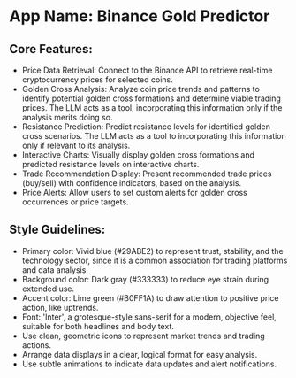 # **App Name**: Binance Gold Predictor

## Core Features:

- Price Data Retrieval: Connect to the Binance API to retrieve real-time cryptocurrency prices for selected coins.
- Golden Cross Analysis: Analyze coin price trends and patterns to identify potential golden cross formations and determine viable trading prices. The LLM acts as a tool, incorporating this information only if the analysis merits doing so.
- Resistance Prediction: Predict resistance levels for identified golden cross scenarios. The LLM acts as a tool to incorporating this information only if relevant to its analysis.
- Interactive Charts: Visually display golden cross formations and predicted resistance levels on interactive charts.
- Trade Recommendation Display: Present recommended trade prices (buy/sell) with confidence indicators, based on the analysis.
- Price Alerts: Allow users to set custom alerts for golden cross occurrences or price targets.

## Style Guidelines:

- Primary color: Vivid blue (#29ABE2) to represent trust, stability, and the technology sector, since it is a common association for trading platforms and data analysis.
- Background color: Dark gray (#333333) to reduce eye strain during extended use.
- Accent color: Lime green (#B0FF1A) to draw attention to positive price action, like uptrends.
- Font: 'Inter', a grotesque-style sans-serif for a modern, objective feel, suitable for both headlines and body text.
- Use clean, geometric icons to represent market trends and trading actions.
- Arrange data displays in a clear, logical format for easy analysis.
- Use subtle animations to indicate data updates and alert notifications.